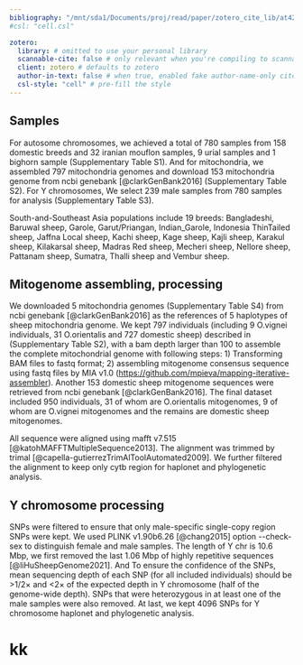 ```yaml
---
bibliography: "/mnt/sda1/Documents/proj/read/paper/zotero_cite_lib/at42_lib.yaml"
#csl: "cell.csl"

zotero:
  library: # omitted to use your personal library
  scannable-cite: false # only relevant when you're compiling to scannable-cite .odt
  client: zotero # defaults to zotero
  author-in-text: false # when true, enabled fake author-name-only cites by replacing it with the text of the last names of the authors
  csl-style: "cell" # pre-fill the style
---
```


## Samples
For autosome chromosomes, we achieved a total of 780 samples from 158 domestic breeds and 32 iranian mouflon samples, 9 urial samples and 1 bighorn sample (Supplementary Table S1). And for mitochondria, we assembled 797 mitochondria genomes and download 153 mitochondria genome from ncbi genebank [@clarkGenBank2016] (Supplementary Table S2). For Y chromosomes, We select 239 male samples from 780 samples for analysis (Supplementary Table S3).

South-and-Southeast Asia populations include 19 breeds: Bangladeshi, Baruwal sheep, Garole, Garut/Priangan, Indian_Garole, Indonesia ThinTailed sheep, Jaffna Local sheep, Kachi sheep, Kage sheep, Kajli sheep, Karakul sheep, Kilakarsal sheep, Madras Red sheep, Mecheri sheep, Nellore sheep, Pattanam sheep, Sumatra, Thalli sheep and Vembur sheep.

## Mitogenome assembling, processing
We downloaded 5 mitochondria genomes (Supplementary Table S4) from ncbi genebank [@clarkGenBank2016] as the references of 5 haplotypes of sheep mitochondria genome. We kept 797 individuals (including 9 O.vignei individuals, 31 O.orientalis and 727 domestic sheep) described in (Supplementary Table S2), with a bam depth larger than 100 to assemble the complete mitochondrial genome with following steps: 1) Transforming BAM files to fastq format; 2) assembling mitogenome consensus sequence using fastq files by MIA v1.0 (https://github.com/mpieva/mapping-iterative-assembler). Another 153 domestic sheep mitogenome sequences were retrieved from ncbi genebank [@clarkGenBank2016].
The final dataset included 950 individuals, 31 of whom are O.orientalis mitogenomes, 9 of whom are O.vignei mitogenomes and the remains are domestic sheep mitogenomes.

All sequence were aligned using mafft v7.515 [@katohMAFFTMultipleSequence2013].  The alignment was trimmed by trimal [@capella-gutierrezTrimAlToolAutomated2009]. We further filtered the alignment to keep only cytb region for haplonet and phylogenetic analysis.

## Y chromosome processing
SNPs were filtered to ensure that only male-specific single-copy region SNPs were kept. We used PLINK v1.90b6.26 [@chang2015] option --check-sex to distinguish female and male samples. The length of Y chr is 10.6 Mbp, we first removed the last 1.06 Mbp of highly repetitive sequences [@liHuSheepGenome2021]. And To ensure the confidence of the SNPs, mean sequencing depth of each SNP (for all included individuals) should be >1/2× and <2× of the expected depth in Y chromosome (half of the genome-wide depth). SNPs that were heterozygous in at least one of the male samples were also removed. At last, we kept 4096 SNPs for Y chromosome haplonet and phylogenetic analysis.

# kk
